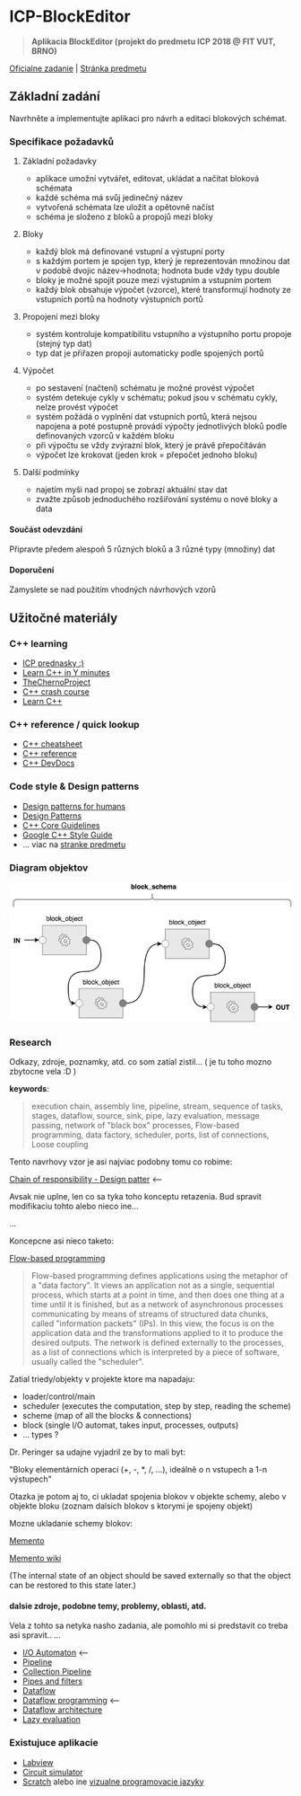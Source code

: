 # ICP-BlockEditor

> **Aplikacia BlockEditor (projekt do predmetu ICP 2018 @ FIT VUT, BRNO)**

[Oficialne zadanie](https://www.fit.vutbr.cz/study/courses/ICP/public/ICP-PRJ-zadani.html) | 
[Stránka predmetu](https://www.fit.vutbr.cz/study/courses/ICP/public/)

## Základní zadání

Navrhněte a implementujte aplikaci pro návrh a editaci blokových schémat.

### Specifikace požadavků

1. Základní požadavky
    * aplikace umožní vytvářet, editovat, ukládat a načítat bloková schémata
    * každé schéma má svůj jedinečný název
    * vytvořená schémata lze uložit a opětovně načíst
    * schéma je složeno z bloků a propojů mezi bloky

2. Bloky
    * každý blok má definované vstupní a výstupní porty
    * s každým portem je spojen typ, který je reprezentován množinou dat v podobě dvojic název->hodnota; hodnota bude vždy typu double
    * bloky je možné spojit pouze mezi výstupním a vstupním portem
    * každý blok obsahuje výpočet (vzorce), které transformují hodnoty ze vstupních portů na hodnoty výstupních portů

3. Propojení mezi bloky
    * systém kontroluje kompatibilitu vstupního a výstupního portu propoje (stejný typ dat)
    * typ dat je přiřazen propoji automaticky podle spojených portů

4. Výpočet
    * po sestavení (načtení) schématu je možné provést výpočet
    * systém detekuje cykly v schématu; pokud jsou v schématu cykly, nelze provést výpočet
    * systém požádá o vyplnění dat vstupních portů, která nejsou napojena a poté postupně provádí výpočty jednotlivých bloků podle definovaných vzorců v každém bloku
    * při výpočtu se vždy zvýrazní blok, který je právě přepočítáván
    * výpočet lze krokovat (jeden krok = přepočet jednoho bloku)

5. Další podmínky
    * najetím myši nad propoj se zobrazí aktuální stav dat
    * zvažte způsob jednoduchého rozšiřování systému o nové bloky a data

#### Součást odevzdání

Připravte předem alespoň 5 různých bloků a 3 různé typy (množiny) dat

#### Doporučení

Zamyslete se nad použitím vhodných návrhových vzorů

## Užitočné materiály

### C++ learning

* [ICP prednasky :)](https://www.fit.vutbr.cz/study/courses/ICP/public/Prednasky/ICP.pdf)
* [Learn C++ in Y minutes](https://learnxinyminutes.com/docs/c++/)
* [TheChernoProject](https://www.youtube.com/channel/UCQ-W1KE9EYfdxhL6S4twUNw)
* [C++ crash course](http://www.labri.fr/perso/nrougier/teaching/c++-crash-course/#foreword)
* [Learn C++](http://www.learncpp.com/)

### C++ reference / quick lookup

* [C++ cheatsheet](https://github.com/mortennobel/cpp-cheatsheet)
* [C++ reference](http://en.cppreference.com/w/cpp)
* [C++ DevDocs](http://devdocs.io/cpp/)

### Code style & Design patterns

* [Design patterns for humans](https://github.com/kamranahmedse/design-patterns-for-humans)
* [Design Patterns](https://sourcemaking.com/design_patterns)
* [C++ Core Guidelines](http://isocpp.github.io/CppCoreGuidelines/CppCoreGuidelines)
* [Google C++ Style Guide](https://google.github.io/styleguide/cppguide.html)
* ... viac na [stranke predmetu](https://www.fit.vutbr.cz/study/courses/ICP/public/)

### Diagram objektov

![block schema](https://raw.githubusercontent.com/andrejnano/ICP-BlockEditor/master/block_schema.png?token=AJo3v1pCtgZkIUmrwMcnkzVy_bmZaef1ks5aundSwA%3D%3D "ICP Block schema")

### Research

Odkazy, zdroje, poznamky, atd. co som zatial zistil... ( je tu toho mozno zbytocne vela :D )

**keywords**:
> execution chain, assembly line, pipeline, stream, sequence of tasks, stages, dataflow, source, sink, pipe, lazy evaluation,
message passing, network of "black box" processes, Flow-based programming, data factory, scheduler, ports, list of connections, Loose coupling

Tento navrhovy vzor je asi najviac podobny tomu co robime:

[Chain of responsibility - Design patter](https://en.wikipedia.org/wiki/Chain-of-responsibility_pattern) <--

Avsak nie uplne, len co sa tyka toho konceptu retazenia. Bud spravit modifikaciu tohto alebo nieco ine...

...

Koncepcne asi nieco taketo:

[Flow-based programming](https://en.wikipedia.org/wiki/Flow-based_programming)
> Flow-based programming defines applications using the metaphor of a "data factory". It views an application not as a single, sequential process, which starts at a point in time, and then does one thing at a time until it is finished, but as a network of asynchronous processes communicating by means of streams of structured data chunks, called "information packets" (IPs). In this view, the focus is on the application data and the transformations applied to it to produce the desired outputs. The network is defined externally to the processes, as a list of connections which is interpreted by a piece of software, usually called the "scheduler".

Zatial triedy/objekty v projekte ktore ma napadaju:

* loader/control/main
* scheduler (executes the computation, step by step, reading the scheme)
* scheme (map of all the blocks & connections)
* block (single I/O automat, takes input, processes, outputs)
* ... types ?

Dr. Peringer sa udajne vyjadril ze by to mali byt:

"Bloky elementárních operací (+, -, *, /, ...), ideálně o n vstupech a 1-n výstupech"

Otazka je potom aj to, ci ukladat spojenia blokov v objekte schemy, alebo v objekte bloku (zoznam dalsich blokov s ktorymi je spojeny objekt)

Mozne ukladanie schemy blokov:

[Memento](https://github.com/kamranahmedse/design-patterns-for-humans#-memento)

[Memento wiki](https://en.wikipedia.org/wiki/Memento_pattern)

(The internal state of an object should be saved externally so that the object can be restored to this state later.)

#### dalsie zdroje, podobne temy, problemy, oblasti, atd.

Vela z tohto sa netyka nasho zadania, ale pomohlo mi si predstavit co treba asi spravit.. 
...

* [I/O Automaton](https://en.wikipedia.org/wiki/Input/output_automaton) <--
* [Pipeline](https://www.cise.ufl.edu/research/ParallelPatterns/PatternLanguage/AlgorithmStructure/Pipeline.htm)
* [Collection Pipeline](https://martinfowler.com/articles/collection-pipeline/)
* [Pipes and filters](https://docs.microsoft.com/en-us/azure/architecture/patterns/pipes-and-filters)
* [Dataflow](https://en.wikipedia.org/wiki/Dataflow)
* [Dataflow programming](https://en.wikipedia.org/wiki/Dataflow_programming) <--
* [Dataflow architecture](https://en.wikipedia.org/wiki/Dataflow_architecture)
* [Lazy evaluation](https://en.wikipedia.org/wiki/Lazy_evaluation)

### Existujuce aplikacie

* [Labview](http://www.ni.com/labview)
* [Circuit simulator](https://simulator.io/)
* [Scratch](https://en.wikipedia.org/wiki/Scratch_(programming_language)) alebo ine [vizualne programovacie jazyky](https://en.wikipedia.org/wiki/Visual_programming_language)
